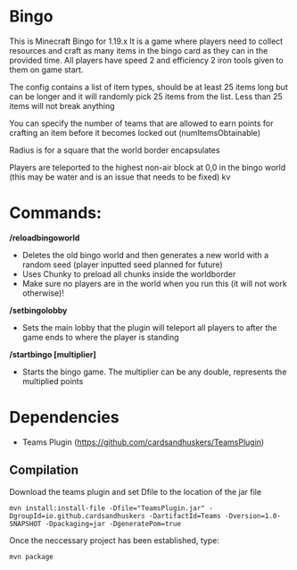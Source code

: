 # Bingo
This is Minecraft Bingo for 1.19.x
It is a game where players need to collect resources and craft as many items in the bingo card as they can in the provided time.
All players have speed 2 and efficiency 2 iron tools given to them on game start.

The config contains a list of item types, should be at least 25 items long but can be longer and it will randomly pick 25 items from the list.
Less than 25 items will not break anything

You can specify the number of teams that are allowed to earn points for crafting an item before it becomes locked out (numItemsObtainable)

Radius is for a square that the world border encapsulates

Players are teleported to the highest non-air block at 0,0 in the bingo world (this may be water and is an issue that needs to be fixed)
kv
# Commands:

**/reloadbingoworld**
- Deletes the old bingo world and then generates a new world with a random seed (player inputted seed planned for future)
- Uses Chunky to preload all chunks inside the worldborder
- Make sure no players are in the world when you run this (it will not work otherwise)!
  
**/setbingolobby**
- Sets the main lobby that the plugin will teleport all players to after the game ends to where the player is standing
  
**/startbingo [multiplier]**
- Starts the bingo game. The multiplier can be any double, represents the multiplied points

# Dependencies
- Teams Plugin (https://github.com/cardsandhuskers/TeamsPlugin)

## Compilation 

Download the teams plugin and set Dfile to the location of the jar file

```
mvn install:install-file -Dfile="TeamsPlugin.jar" -DgroupId=io.github.cardsandhuskers -DartifactId=Teams -Dversion=1.0-SNAPSHOT -Dpackaging=jar -DgeneratePom=true
```

Once the neccessary project has been established, type:

```
mvn package
```

